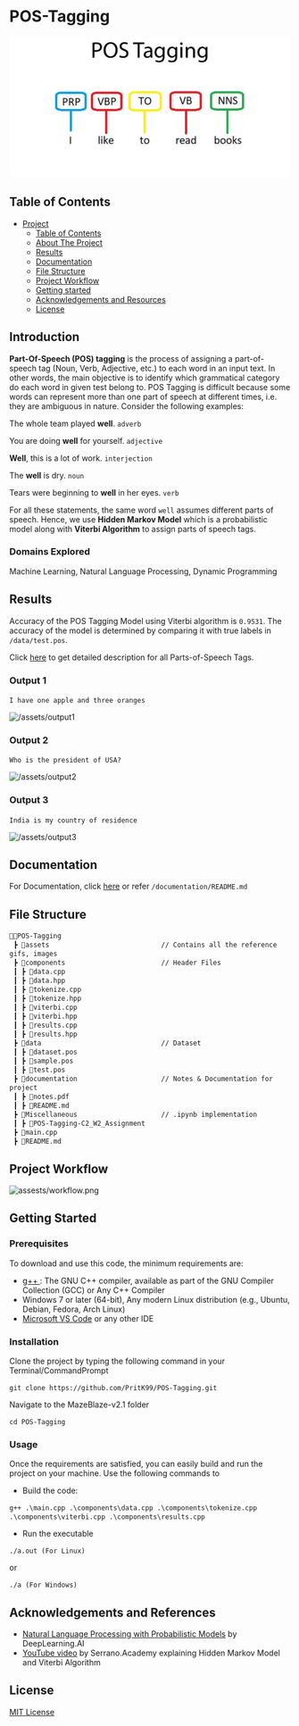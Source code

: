 # POS-Tagging

<img src = "assets/POS-Tagging.jpg" alt="POS-Tagging">

## Table of Contents

- [Project](#POS-Tagging)
  - [Table of Contents](#table-of-contents)
  - [About The Project](#introduction)
  - [Results](#results)
  - [Documentation](#documentation)
  - [File Structure](#file-structure)
  - [Project Workflow](#project-workflow)
  - [Getting started](#Getting-Started)
  - [Acknowledgements and Resources](#acknowledgements-and-references)
  - [License](#license)

## Introduction

<b>Part-Of-Speech (POS) tagging</b> is the process of assigning a part-of-speech tag (Noun, Verb, Adjective, etc.) to each word in an input text. In other words, the main objective is to identify which grammatical category do each word in given test belong to. POS Tagging is difficult because some words can represent more than one part of speech at different times, i.e. they are ambiguous in nature. Consider the following examples:

The whole team played <b>well</b>. ```adverb```

You are doing <b>well</b> for yourself. ```adjective```

<b>Well</b>, this is a lot of work. ```interjection```

The <b>well</b> is dry. ```noun```

Tears were beginning to <b>well</b> in her eyes. ```verb```

For all these statements, the same word ```well``` assumes different parts of speech. Hence, we use <b>Hidden Markov Model</b> which is a probabilistic model along with <b>Viterbi Algorithm</b> to assign parts of speech tags.

### Domains Explored

Machine Learning, Natural Language Processing, Dynamic Programming

## Results

Accuracy of the POS Tagging Model using Viterbi algorithm is ```0.9531```. The accuracy of the model is determined by comparing it with true labels in ```/data/test.pos```.

Click <a href="https://docs.google.com/document/d/1YzoLxt5N7iMxprt9qRRn5fcecOUyPoRU7w22PDSBfLg/edit">here</a> to get detailed description for all Parts-of-Speech Tags.

### Output 1

```I have one apple and three oranges```

<img src="assets/output1.png" alt="/assets/output1">

### Output 2

```Who is the president of USA?```

<img src="assets/output2.png" alt="/assets/output2">

### Output 3

```India is my country of residence```

<img src="assets/output3.png" alt="/assets/output3">

## Documentation

For Documentation, click <a href="/documentation/README.md">here</a> or refer ```/documentation/README.md```

## File Structure
```
👨‍💻POS-Tagging
 ┣ 📂assets                            // Contains all the reference gifs, images
 ┣ 📂components                        // Header Files
 ┃ ┣ 📄data.cpp
 ┃ ┣ 📄data.hpp
 ┃ ┣ 📄tokenize.cpp
 ┃ ┣ 📄tokenize.hpp
 ┃ ┣ 📄viterbi.cpp
 ┃ ┣ 📄viterbi.hpp
 ┃ ┣ 📄results.cpp
 ┃ ┣ 📄results.hpp
 ┣ 📂data                              // Dataset
 ┃ ┣ 📄dataset.pos
 ┃ ┣ 📄sample.pos
 ┃ ┣ 📄test.pos
 ┣ 📂documentation                     // Notes & Documentation for project
 ┃ ┣ 📄notes.pdf
 ┃ ┣ 📄README.md
 ┣ 📂Miscellaneous                     // .ipynb implementation
 ┃ ┣ 📄POS-Tagging-C2_W2_Assignment
 ┣ 📄main.cpp
 ┣ 📄README.md
``` 

## Project Workflow

<img src="assets/workflow.png" alt="assests/workflow.png">

## Getting Started

### Prerequisites
To download and use this code, the minimum requirements are:

* [g++ ](https://gcc.gnu.org/onlinedocs/gcc-3.3.6/gcc/G_002b_002b-and-GCC.html): The GNU C++ compiler, available as part of the GNU Compiler Collection (GCC) or Any C++ Compiler
* Windows 7 or later (64-bit), Any modern Linux distribution (e.g., Ubuntu, Debian, Fedora, Arch Linux)
* [Microsoft VS Code](https://code.visualstudio.com/download) or any other IDE 

### Installation

Clone the project by typing the following command in your Terminal/CommandPrompt

```
git clone https://github.com/PritK99/POS-Tagging.git
```
Navigate to the MazeBlaze-v2.1 folder

```
cd POS-Tagging
```

### Usage

Once the requirements are satisfied, you can easily build and run the project on your machine.
Use the following commands to 

* Build the code:

```
g++ .\main.cpp .\components\data.cpp .\components\tokenize.cpp .\components\viterbi.cpp .\components\results.cpp
```

* Run the executable 

```
./a.out (For Linux)
```
or 
```
./a (For Windows)
```

## Acknowledgements and References

* [Natural Language Processing with Probabilistic Models](https://www.coursera.org/learn/probabilistic-models-in-nlp?specialization=natural-language-processing) by DeepLearning.AI
* [YouTube video](https://www.youtube.com/watch?v=kqSzLo9fenk) by Serrano.Academy explaining Hidden Markov Model and Viterbi Algorithm
 
## License
[MIT License](https://opensource.org/licenses/MIT)


